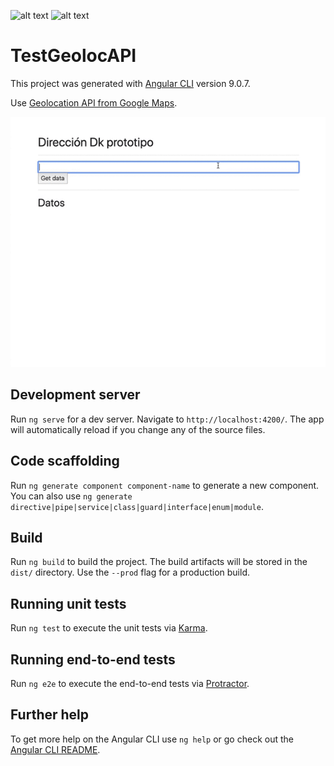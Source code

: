 ![alt text](https://upload.wikimedia.org/wikipedia/commons/thumb/c/cf/Angular_full_color_logo.svg/250px-Angular_full_color_logo.svg.png) ![alt text](https://lh3.googleusercontent.com/7I2u9yy5dahpj_OOywkYBicRzhK_8ZIqqVqrpNQL8OF4JSQrsrZiW46DZpUSG28eDdRknIPIjlr20ksr4gBe)


# TestGeolocAPI

This project was generated with [Angular CLI](https://github.com/angular/angular-cli) version 9.0.7.

Use [Geolocation API from Google Maps](https://developers.google.com/maps/documentation/geocoding/start?hl=es&utm_source=google&utm_medium=cpc&utm_campaign=FY18-Q2-global-demandgen-paidsearchonnetworkhouseads-cs-maps_contactsal_saf&utm_content=text-ad-none-none-DEV_c-CRE_426163575021-ADGP_Hybrid+%7C+AW+SEM+%7C+SKWS+~+Places+%7C+BMM+%7C+Geolocation+API-KWID_43700051585719860-aud-559916008220:kwd-533802573766-userloc_9061040&utm_term=KW_%2Bapi%20%2Bgeolocation-ST_%2Bapi+%2Bgeolocation&gclid=Cj0KCQjwnv71BRCOARIsAIkxW9F5zogPTSJSp2Fm6rzmJqQ39V125bnanb99n7BIhGsLdpF4pLszfV8aAr0kEALw_wcB).

![](Address-demo.gif)

## Development server

Run `ng serve` for a dev server. Navigate to `http://localhost:4200/`. The app will automatically reload if you change any of the source files.

## Code scaffolding

Run `ng generate component component-name` to generate a new component. You can also use `ng generate directive|pipe|service|class|guard|interface|enum|module`.

## Build

Run `ng build` to build the project. The build artifacts will be stored in the `dist/` directory. Use the `--prod` flag for a production build.

## Running unit tests

Run `ng test` to execute the unit tests via [Karma](https://karma-runner.github.io).

## Running end-to-end tests

Run `ng e2e` to execute the end-to-end tests via [Protractor](http://www.protractortest.org/).

## Further help

To get more help on the Angular CLI use `ng help` or go check out the [Angular CLI README](https://github.com/angular/angular-cli/blob/master/README.md).
